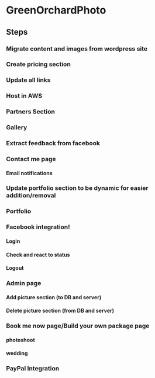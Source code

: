 # GreenOrchardPhoto

## Steps
### Migrate content and images from wordpress site
### Create pricing section
### Update all links
### Host in AWS
### Partners Section
### Gallery
### Extract feedback from facebook
### Contact me page
#### Email notifications
### Update portfolio section to be dynamic for easier addition/removal
### Portfolio
### Facebook integration!
#### Login
#### Check and react to status
#### Logout
### Admin page
#### Add picture section (to DB and server)
#### Delete picture section (from DB and server)
### Book me now page/Build your own package page
#### photoshoot
#### wedding
### PayPal Integration
